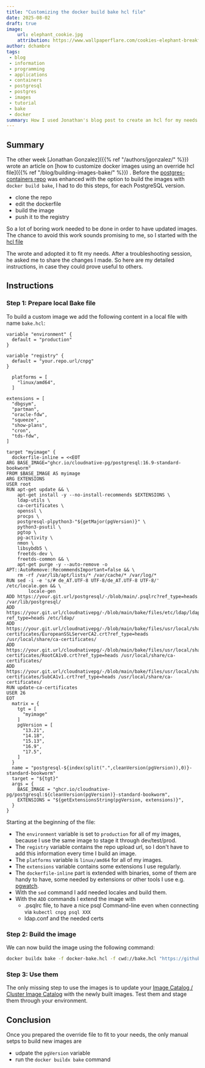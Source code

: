 ```yaml
---
title: "Customizing the docker build bake hcl file"
date: 2025-08-02
draft: true
image:
    url: elephant_cookie.jpg
    attribution: https://www.wallpaperflare.com/cookies-elephant-breakfast-for-children-dessert-food-sweet-food-wallpaper-asujf/download
author: dchambre
tags:
 - blog
 - information
 - programming
 - applications
 - containers
 - postgresql
 - postgres
 - images
 - tutorial
 - bake
 - docker
summary: How I used Jonathan's blog post to create an hcl for my needs.
---
```


## Summary
The other week [Jonathan Gonzalez]({{% ref "/authors/jgonzalez/" %}}) wrote an 
article on
[how to customize docker images using an override hcl file]({{% ref "/blog/building-images-bake/" %}}) .
Before the [postgres-containers repo]((https://github.com/cloudnative-pg/postgres-containers))
was enhanced with the option to build the images with `docker build bake`, 
I had to do this steps, for each PostgreSQL version.

  - clone the repo
  - edit the dockerfile
  - build the image
  - push it to the registry

So a lot of boring work needed to be done in order to have updated images.
The chance to avoid this work sounds promising to me, so I started with the 
[hcl file]((https://raw.githubusercontent.com/cloudnative-pg/cloudnative-pg.github.io/refs/heads/main/content/blog/building-images-bake/bake.hcl)) 
 
The wrote and adopted it to fit my needs.
After a troubleshooting session, he asked me to share the changes I made.
So here are my detailed instructions, in case they could prove useful to others.

## Instructions

### Step 1: Prepare local Bake file

To build a custom image we add the following content in a local file with name 
`bake.hcl`:

```hcl
variable "environment" {
  default = "production"
}

variable "registry" {
  default = "your.repo.url/cnpg"
}

  platforms = [
    "linux/amd64",
  ]

extensions = [
  "dbgsym",
  "partman",
  "oracle-fdw",
  "squeeze",
  "show-plans",
  "cron",
  "tds-fdw",
]

target "myimage" {
  dockerfile-inline = <<EOT
ARG BASE_IMAGE="ghcr.io/cloudnative-pg/postgresql:16.9-standard-bookworm"
FROM $BASE_IMAGE AS myimage
ARG EXTENSIONS
USER root
RUN apt-get update && \
    apt-get install -y --no-install-recommends $EXTENSIONS \
    ldap-utils \
    ca-certificates \
    openssl \
    procps \
    postgresql-plpython3-"${getMajor(pgVersion)}" \
    python3-psutil \
    pgtop \
    pg-activity \
    nmon \
    libsybdb5 \
    freetds-dev \
    freetds-common && \
    apt-get purge -y --auto-remove -o APT::AutoRemove::RecommendsImportant=false && \
    rm -rf /var/lib/apt/lists/* /var/cache/* /var/log/*
RUN sed -i -e 's/# de_AT.UTF-8 UTF-8/de_AT.UTF-8 UTF-8/' /etc/locale.gen && \
        locale-gen
ADD https://your.git.url/postgresql/-/blob/main/.psqlrc?ref_type=heads /var/lib/postgresql/
ADD https://your.git.url/cloudnativepg/-/blob/main/bake/files/etc/ldap/ldap.conf?ref_type=heads /etc/ldap/
ADD https://your.git.url/cloudnativepg/-/blob/main/bake/files/usr/local/share/ca-certificates/EuropeanSSLServerCA2.crt?ref_type=heads /usr/local/share/ca-certificates/
ADD https://your.git.url/cloudnativepg/-/blob/main/bake/files/usr/local/share/ca-certificates/RootCA1v0.crt?ref_type=heads /usr/local/share/ca-certificates/
ADD https://your.git.url/cloudnativepg/-/blob/main/bake/files/usr/local/share/ca-certificates/SubCA1v1.crt?ref_type=heads /usr/local/share/ca-certificates/
RUN update-ca-certificates 
USER 26
EOT
  matrix = {
    tgt = [
      "myimage"
    ]
    pgVersion = [
      "13.21",
      "14.18",
      "15.13",
      "16.9",
      "17.5",
    ]
  }
  name = "postgresql-${index(split(".",cleanVersion(pgVersion)),0)}-standard-bookworm"
  target = "${tgt}"
  args = {
    BASE_IMAGE = "ghcr.io/cloudnative-pg/postgresql:${cleanVersion(pgVersion)}-standard-bookworm",
    EXTENSIONS = "${getExtensionsString(pgVersion, extensions)}",
  }
}
```

Starting at the beginning of the file:

- The `environment` variable is set to `production` for all of my images, 
because I use the same image to stage it through dev/test/prod.
- The `registry` variable contains the repo upload url, so I don't have to add 
this information every time I build an image.
- The `platforms` variable is `linux/amd64` for all of my images.
- The `extensions` variable contains some extensions I use regularly.
- The `dockerfile-inline` part is extended with binaries, some of them are handy
 to have, some needed by extensions or other tools I use e.g. [pgwatch]((https://github.com/cybertec-postgresql/pgwatch)).
- With the `sed` command I add needed locales and build them.
- With the `ADD` commands I extend the image with
  - .psqlrc file, to have a nice psql Command-line even when connecting via 
  `kubectl cnpg psql XXX`
  - ldap.conf and the needed certs

### Step 2: Build the image

We can now build the image using the following command:

```bash
docker buildx bake -f docker-bake.hcl -f cwd://bake.hcl "https://github.com/cloudnative-pg/postgres-containers.git" myimage
```

### Step 3: Use them

The only missing step to use the images is to update your 
[Image Catalog / Cluster Image Catalog]((https://cloudnative-pg.io/documentation/current/image_catalog/)) 
with the newly built images.
Test them and stage them through your environment.

## Conclusion

Once you prepared the override file to fit to your needs, the only manual setps 
to build new images are
  - udpate the `pgVersion` variable
  - run the `docker buildx bake` command